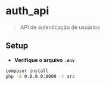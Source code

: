 # auth_api

> API de autenticação de usuários

## Setup

- **Verifique o arquivo `.env`**

```sh
composer install
php -S 0.0.0.0:8000 -t src
```